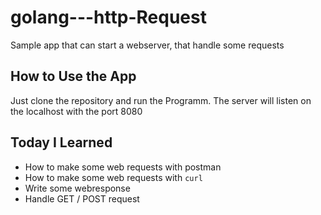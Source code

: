# golang---http-Request

Sample app that can start a webserver, that handle some requests 

## How to Use the App

Just clone the repository and run the Programm. 
The server will listen on the localhost with the port 8080

## Today I Learned
 - How to make some web requests with postman
 - How to make some web requests with ``curl``
 - Write some webresponse
 - Handle GET / POST request